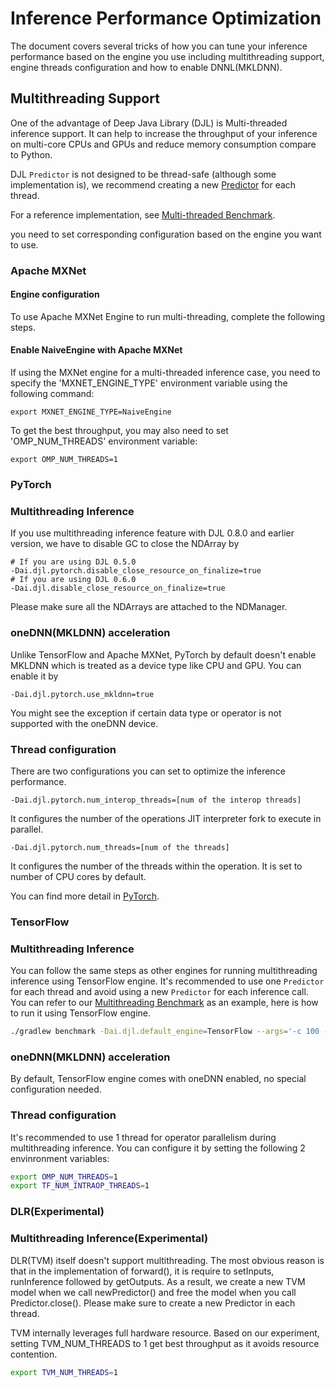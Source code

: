 # Inference Performance Optimization

The document covers several tricks of how you can tune your inference performance based on the engine you use 
including multithreading support, engine threads configuration and how to enable DNNL(MKLDNN).

## Multithreading Support

One of the advantage of Deep Java Library (DJL) is Multi-threaded inference support.
It can help to increase the throughput of your inference on multi-core CPUs and GPUs and reduce
memory consumption compare to Python.

DJL `Predictor` is not designed to be thread-safe (although some implementation is),
we recommend creating a new [Predictor](https://javadoc.io/doc/ai.djl/api/latest/ai/djl/inference/Predictor.html) for each thread.

For a reference implementation, see [Multi-threaded Benchmark](https://github.com/awslabs/djl/blob/master/examples/src/main/java/ai/djl/examples/inference/benchmark/MultithreadedBenchmark.java).

you need to set corresponding configuration based on the engine you want to use.

### Apache MXNet

#### Engine configuration
To use Apache MXNet Engine to run multi-threading, complete the following steps.

#### Enable NaiveEngine with Apache MXNet
If using the MXNet engine for a multi-threaded inference case, you need to specify the 'MXNET_ENGINE_TYPE' environment variable using the following command:

```
export MXNET_ENGINE_TYPE=NaiveEngine
```

To get the best throughput, you may also need to set 'OMP_NUM_THREADS' environment variable:

```
export OMP_NUM_THREADS=1
```

### PyTorch

### Multithreading Inference

If you use multithreading inference feature with DJL 0.8.0 and earlier version, we have to disable GC to close the NDArray by

```
# If you are using DJL 0.5.0
-Dai.djl.pytorch.disable_close_resource_on_finalize=true
# If you are using DJL 0.6.0
-Dai.djl.disable_close_resource_on_finalize=true
```

Please make sure all the NDArrays are attached to the NDManager.

### oneDNN(MKLDNN) acceleration
Unlike TensorFlow and Apache MXNet, PyTorch by default doesn't enable MKLDNN which is treated as a device type like CPU and GPU.
You can enable it by

```
-Dai.djl.pytorch.use_mkldnn=true
```

You might see the exception if certain data type or operator is not supported with the oneDNN device.

### Thread configuration
There are two configurations you can set to optimize the inference performance.

```
-Dai.djl.pytorch.num_interop_threads=[num of the interop threads]
```

It configures the number of the operations JIT interpreter fork to execute in parallel.

```
-Dai.djl.pytorch.num_threads=[num of the threads]
```

It configures the number of the threads within the operation. It is set to number of CPU cores by default.
 
You can find more detail in [PyTorch](https://pytorch.org/docs/stable/notes/cpu_threading_torchscript_inference.html).


### TensorFlow

### Multithreading Inference
You can follow the same steps as other engines for running multithreading inference using TensorFlow engine.
It's recommended to use one `Predictor` for each thread and avoid using a new `Predictor` for each inference call.
You can refer to our [Multithreading Benchmark](https://github.com/awslabs/djl/blob/master/examples/src/main/java/ai/djl/examples/inference/benchmark/MultithreadedBenchmark.java) as an example, 
here is how to run it using TensorFlow engine.

```bash
./gradlew benchmark -Dai.djl.default_engine=TensorFlow --args='-c 100 -r {"layers":"50"}'
```

### oneDNN(MKLDNN) acceleration
By default, TensorFlow engine comes with oneDNN enabled, no special configuration needed.

### Thread configuration
It's recommended to use 1 thread for operator parallelism during multithreading inference. 
You can configure it by setting the following 2 envinronment variables:

```bash
export OMP_NUM_THREADS=1
export TF_NUM_INTRAOP_THREADS=1
```

### DLR(Experimental)

### Multithreading Inference(Experimental)
DLR(TVM) itself doesn't support multithreading. The most obvious reason is that in the implementation of forward(), it is require to setInputs, runInference followed by getOutputs.
As a result, we create a new TVM model when we call newPredictor() and free the model when you call Predictor.close().
Please make sure to create a new Predictor in each thread.

TVM internally leverages full hardware resource. Based on our experiment, setting TVM_NUM_THREADS to 1 get best throughput as it avoids resource contention.
```bash
export TVM_NUM_THREADS=1
```
